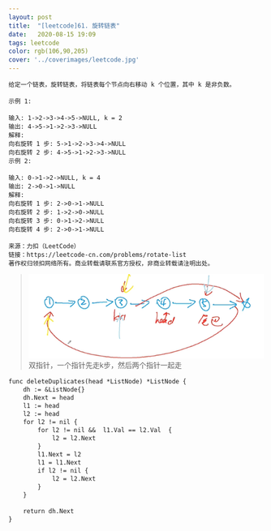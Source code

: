 ```yaml
---
layout: post
title:  "[leetcode]61. 旋转链表"
date:   2020-08-15 19:09
tags: leetcode
color: rgb(106,90,205)
cover: '../coverimages/leetcode.jpg'
---
```


```
给定一个链表，旋转链表，将链表每个节点向右移动 k 个位置，其中 k 是非负数。

示例 1:

输入: 1->2->3->4->5->NULL, k = 2
输出: 4->5->1->2->3->NULL
解释:
向右旋转 1 步: 5->1->2->3->4->NULL
向右旋转 2 步: 4->5->1->2->3->NULL
示例 2:

输入: 0->1->2->NULL, k = 4
输出: 2->0->1->NULL
解释:
向右旋转 1 步: 2->0->1->NULL
向右旋转 2 步: 1->2->0->NULL
向右旋转 3 步: 0->1->2->NULL
向右旋转 4 步: 2->0->1->NULL

来源：力扣（LeetCode）
链接：https://leetcode-cn.com/problems/rotate-list
著作权归领扣网络所有。商业转载请联系官方授权，非商业转载请注明出处。
```

> ![enter description here](https://raw.githubusercontent.com/LazystudentCH/blogImage/master/2020/11/14/[leetcode]61._旋转链表/1605337020830.png)
> 双指针，一个指针先走k步，然后两个指针一起走
```golang
func deleteDuplicates(head *ListNode) *ListNode {
	dh := &ListNode{}
	dh.Next = head
	l1 := head
	l2 := head
	for l2 != nil {
		for l2 != nil &&  l1.Val == l2.Val  {
			l2 = l2.Next
		}
		l1.Next = l2
		l1 = l1.Next
		if l2 != nil {
			l2 = l2.Next
		}
	}

	return dh.Next
}
```